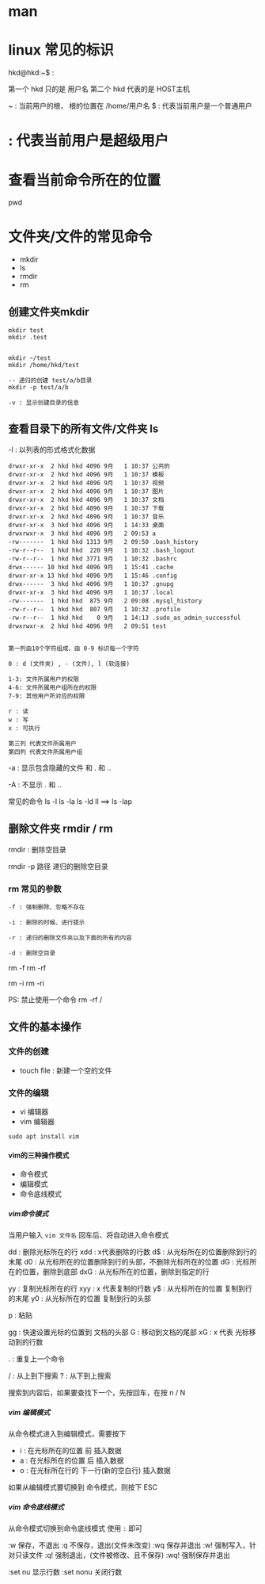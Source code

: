 # man 

# linux 常见的标识 

hkd@hkd:~$ :  

第一个 hkd 只的是 用户名
第二个 hkd 代表的是 HOST主机
 
~ :  当前用户的根， 根的位置在 /home/用户名
$ :  代表当前用户是一个普通用户
# :  代表当前用户是超级用户

# 查看当前命令所在的位置 

pwd

# 文件夹/文件的常见命令

- mkdir
- ls
- rmdir
- rm

## 创建文件夹mkdir

```
mkdir test
mkdir .test


mkdir ~/test
mkdir /home/hkd/test

-- 递归的创建 test/a/b目录
mkdir -p test/a/b

-v : 显示创建目录的信息 

```

## 查看目录下的所有文件/文件夹 ls

-l : 以列表的形式格式化数据

```
drwxr-xr-x  2 hkd hkd 4096 9月   1 10:37 公共的
drwxr-xr-x  2 hkd hkd 4096 9月   1 10:37 模板
drwxr-xr-x  2 hkd hkd 4096 9月   1 10:37 视频
drwxr-xr-x  2 hkd hkd 4096 9月   1 10:37 图片
drwxr-xr-x  2 hkd hkd 4096 9月   1 10:37 文档
drwxr-xr-x  2 hkd hkd 4096 9月   1 10:37 下载
drwxr-xr-x  2 hkd hkd 4096 9月   1 10:37 音乐
drwxr-xr-x  3 hkd hkd 4096 9月   1 14:33 桌面
drwxrwxr-x  3 hkd hkd 4096 9月   2 09:53 a
-rw-------  1 hkd hkd 1313 9月   2 09:50 .bash_history
-rw-r--r--  1 hkd hkd  220 9月   1 10:32 .bash_logout
-rw-r--r--  1 hkd hkd 3771 9月   1 10:32 .bashrc
drwx------ 10 hkd hkd 4096 9月   1 15:41 .cache
drwxr-xr-x 13 hkd hkd 4096 9月   1 15:46 .config
drwx------  3 hkd hkd 4096 9月   1 10:37 .gnupg
drwxr-xr-x  3 hkd hkd 4096 9月   1 10:37 .local
-rw-------  1 hkd hkd  875 9月   2 09:08 .mysql_history
-rw-r--r--  1 hkd hkd  807 9月   1 10:32 .profile
-rw-r--r--  1 hkd hkd    0 9月   1 14:13 .sudo_as_admin_successful
drwxrwxr-x  2 hkd hkd 4096 9月   2 09:51 test


第一列由10个字符组成，由 0-9 标识每一个字符 

0 : d (文件夹) , - (文件), l (软连接)

1-3: 文件所属用户的权限
4-6: 文件所属用户组所在的权限
7-9: 其他用户所对应的权限

r : 读
w : 写
x : 可执行

第三列 代表文件所属用户
第四列 代表文件所属用户组

```

-a : 显示包含隐藏的文件 和 . 和 ..

-A : 不显示 . 和 ..

常见的命令 
ls -l
ls -la
ls -ld 
ll  ==> ls -lap


## 删除文件夹 rmdir / rm

rmdir : 删除空目录

rmdir -p 路径  递归的删除空目录

### rm 常见的参数

```
-f : 强制删除、忽略不存在

-i : 删除的时候、进行提示

-r : 递归的删除文件夹以及下面的所有的内容

-d : 删除空目录

```
rm -f
rm -rf

rm -i 
rm -ri

PS: 禁止使用一个命令  rm -rf /
 
## 文件的基本操作

### 文件的创建

- touch file : 新建一个空的文件

### 文件的编辑

- vi 编辑器
- vim 编辑器

```
sudo apt install vim
```

#### vim的三种操作模式

- 命令模式
- 编辑模式
- 命令底线模式

##### vim命令模式

当用户输入 `vim 文件名` 回车后、将自动进入命令模式

dd  : 删除光标所在的行
xdd : x代表删除的行数
d$  : 从光标所在的位置删除到行的末尾
d0  : 从光标所在的位置删除到行的头部，不删除光标所在的位置
dG  : 光标所在的位置，删除到底部
dxG : 从光标所在的位置，删除到指定的行


yy  : 复制光标所在的行
xyy : x 代表复制的行数
y$  : 从光标所在的位置 复制到行的末尾
y0  : 从光标所在的位置 复制到行的头部

p : 粘贴

gg : 快速设置光标的位置到 文档的头部
G  : 移动到文档的尾部
xG : x 代表 光标移动到的行数

. : 重复上一个命令

/ : 从上到下搜索
? : 从下到上搜索

搜索到内容后，如果要查找下一个，先按回车，在按 n / N


##### vim 编辑模式 

从命令模式进入到编辑模式，需要按下 

- i : 在光标所在的位置 前 插入数据
- a : 在光标所在的位置 后 插入数据
- o : 在光标所在行的 下一行(新的空白行) 插入数据

如果从编辑模式要切换到 命令模式，则按下 ESC


##### vim 命令底线模式 

从命令模式切换到命令底线模式 使用 `:` 即可

:w  保存，不退出
:q  不保存，退出(文件未改变)
:wq 保存并退出 
:w! 强制写入，针对只读文件
:q! 强制退出，(文件被修改、且不保存)
:wq! 强制保存并退出

:set nu 显示行数
:set nonu 关闭行数

